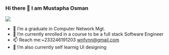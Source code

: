 ###                                                          Hi there 👋 I am Mustapha Osman
![](https://media2.giphy.com/media/4rZA5D22301iMgrUNd/giphy.gif?cid=ecf05e47uaklb5cm7id93yvwg01njpfd5j22afsvetcdnrxj&rid=giphy.gif&ct=g)
- 🔭 I’m a graduate in Computer Network Mgt.
- 🌱 I’m currently enrolled in a course to be a full stack Software Engineer
- 📫 Reach me:+233246191203 wnfynn@gmail.com
- 🌱 I’m also currently self learnig UI designing 
